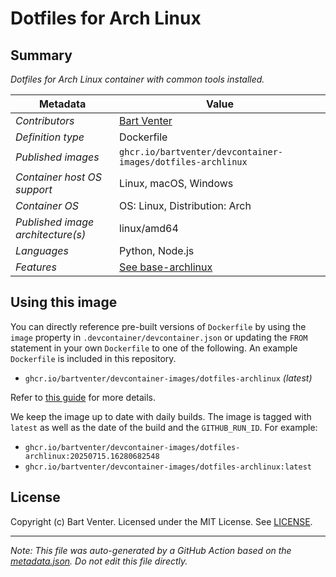 # Dotfiles for Arch Linux

## Summary

*Dotfiles for Arch Linux container with common tools installed.*

| Metadata | Value |
|----------|-------|
| *Contributors* | [Bart Venter](https://github.com/bartventer) |
| *Definition type* | Dockerfile |
| *Published images* | `ghcr.io/bartventer/devcontainer-images/dotfiles-archlinux` |
| *Container host OS support* | Linux, macOS, Windows |
| *Container OS* | OS: Linux, Distribution: Arch |
| *Published image architecture(s)* | linux/amd64 |
| *Languages* | Python, Node.js |
| *Features* | [See base-archlinux](https://github.com/bartventer/devcontainer-images/blob/master/src/base-archlinux/README.md) |


## Using this image

You can directly reference pre-built versions of `Dockerfile` by using the `image` property in `.devcontainer/devcontainer.json` or updating the `FROM` statement in your own  `Dockerfile` to one of the following. An example `Dockerfile` is included in this repository.

- `ghcr.io/bartventer/devcontainer-images/dotfiles-archlinux` *(latest)*

Refer to [this guide](https://containers.dev/guide/dockerfile) for more details.

We keep the image up to date with daily builds. The image is tagged with `latest` as well as the date of the build and the `GITHUB_RUN_ID`. For example:

- `ghcr.io/bartventer/devcontainer-images/dotfiles-archlinux:20250715.16280682548`
- `ghcr.io/bartventer/devcontainer-images/dotfiles-archlinux:latest`


## License

Copyright (c) Bart Venter.
Licensed under the MIT License. See [LICENSE](https://github.com/bartventer/devcontainer-images/blob/main/LICENSE).

---

_Note: This file was auto-generated by a GitHub Action based on the [metadata.json](./metadata.json). Do not edit this file directly._
